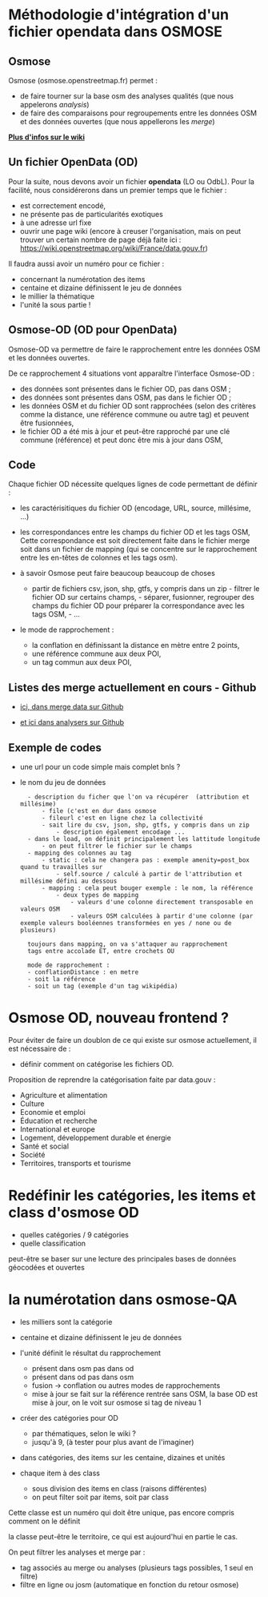 # Méthodologie d'intégration d'un fichier opendata dans OSMOSE

## Osmose

Osmose (osmose.openstreetmap.fr) permet :

- de faire tourner sur la base osm des analyses qualités  (que nous appelerons *analysis*)
- de faire des comparaisons pour regroupements entre les données OSM et des données ouvertes (que nous appellerons les *merge*)

**[Plus d'infos sur le wiki](http://wiki.openstreetmap.org/wiki/FR:Osmose)**

## Un fichier OpenData (OD)

Pour la suite, nous devons avoir un fichier **opendata** (LO ou OdbL). Pour la facilité, nous considérerons dans un premier temps que le fichier :

- est correctement encodé,
- ne présente pas de particularités exotiques
- à une adresse url fixe
- ouvrir une page wiki (encore à creuser l'organisation, mais on peut trouver un certain nombre de page déjà faite ici : https://wiki.openstreetmap.org/wiki/France/data.gouv.fr)

Il faudra aussi avoir un numéro pour ce fichier :

- concernant la numérotation des items
- centaine et dizaine définissent le jeu de données
- le millier la thématique
- l'unité la sous partie !


## Osmose-OD (OD pour OpenData)

Osmose-OD va permettre de faire le rapprochement entre les données OSM et les données ouvertes.

De ce rapprochement 4 situations vont apparaître l'interface Osmose-OD :

- des données sont présentes dans le fichier OD, pas dans OSM ;
- des données sont présentes dans OSM, pas dans le fichier OD ;
- les données OSM et du fichier OD sont rapprochées (selon des critères comme la distance, une référence commune ou autre tag) et peuvent être fusionnées,
- le fichier OD a été mis à jour et peut-être rapproché par une clé commune (référence) et peut donc être mis à jour dans OSM,

## Code

Chaque fichier OD nécessite quelques lignes de code permettant de définir :

- les caractérisitiques du fichier OD (encodage, URL, source, millésime, ...)
- les correspondances entre les champs du fichier OD et les tags OSM,
Cette correspondance est soit directement faite dans le fichier merge soit dans un fichier de mapping (qui se concentre sur le rapprochement entre les en-têtes de colonnes et les tags osm).

- à savoir Osmose peut faire beaucoup beaucoup de choses
  - partir de fichiers csv, json, shp, gtfs, y compris dans un zip
		- filtrer le fichier OD sur certains champs,
		- séparer, fusionner, regrouper des champs du fichier OD pour préparer la correspondance avec les tags OSM,
		- ...
- le mode de rapprochement :
	- la conflation en définissant la distance en mètre entre 2 points,
	- une référence commune aux deux POI,
	- un tag commun aux deux POI,

## Listes des merge actuellement en cours - Github
- [ici, dans merge data sur Github](https://github.com/osm-fr/osmose-backend/tree/master/merge_data)

- [et ici dans analysers sur Github](https://github.com/osm-fr/osmose-backend/tree/master/analysers)

## Exemple de codes

- une url pour un code simple mais complet bnls ?

- le nom du jeu de données

		- description du ficher que l'on va récupérer  (attribution et millésime)
			- file (c'est en dur dans osmose
			- fileurl c'est en ligne chez la collectivité
			- sait lire du csv, json, shp, gtfs, y compris dans un zip
				- description également encodage ...
		- dans le load, on définit principalement les lattitude longitude
			- on peut filtrer le fichier sur le champs
		- mapping des colonnes au tag
			- static : cela ne changera pas : exemple amenity=post_box quand tu travailles sur
				- self.source / calculé à partir de l'attribution et millésime défini au dessous
			- mapping : cela peut bouger exemple : le nom, la référence
				- deux types de mapping
					- valeurs d'une colonne directement transposable en valeurs OSM
					- valeurs OSM calculées à partir d'une colonne (par exemple valeurs booléennes transformées en yes / none ou de plusieurs)

		toujours dans mapping, on va s'attaquer au rapprochement
		tags entre accolade ET, entre crochets OU

		mode de rapprochement :
		- conflationDistance : en metre
		- soit la référence
		- soit un tag (exemple d'un tag wikipédia)



# Osmose OD, nouveau frontend ?

Pour éviter de faire un doublon de ce qui existe sur osmose actuellement, il est nécessaire de :

- définir comment on catégorise les fichiers OD.

Proposition de reprendre la catégorisation faite par data.gouv :

- Agriculture et alimentation
- Culture
- Economie et emploi
- Éducation et recherche
- International et europe
- Logement, développement durable et énergie
- Santé et social
- Société
- Territoires, transports et tourisme


# Redéfinir les catégories, les items et class d'osmose OD

- quelles catégories / 9 catégories
- quelle classification

peut-être se baser sur une lecture des principales bases de données géocodées et ouvertes

# la numérotation dans osmose-QA

- les milliers sont la catégorie
- centaine et dizaine définissent le jeu de données
- l'unité définit le résultat du rapprochement
    - présent dans osm pas dans od
	- présent dans od pas dans osm
	- fusion -> conflation ou autres modes de rapprochements
	- mise à jour se fait sur la référence rentrée sans OSM, la base OD est mise à jour, on le voit sur osmose si tag de niveau 1

- créer des catégories pour OD
	- par thématiques, selon le wiki ?
	- jusqu'à 9, (à tester pour plus avant de l'imaginer)
- dans catégories, des items sur les centaine, dizaines et unités
- chaque item à des class
	- sous division des items en class (raisons différentes)
	- on peut filter soit par items, soit par class

Cette classe est un numéro qui doit être unique, pas encore compris comment on le définit


la classe peut-être le territoire, ce qui est aujourd'hui en partie le cas.


On peut filtrer les analyses et merge par :

- tag associés au merge ou analyses (plusieurs tags possibles, 1 seul en filtre)
- filtre en ligne ou josm (automatique en fonction du retour osmose)
